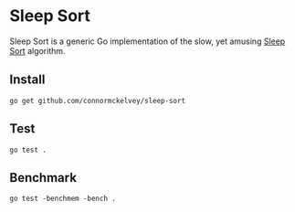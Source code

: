 # Sleep Sort

Sleep Sort is a generic Go implementation of the slow, yet amusing [Sleep Sort](https://en.wikipedia.org/wiki/Talk%3ASorting_algorithm#Sleep_sort) algorithm. 


## Install

`go get github.com/connormckelvey/sleep-sort `


## Test

`go test .`

## Benchmark

`go test -benchmem -bench .`
